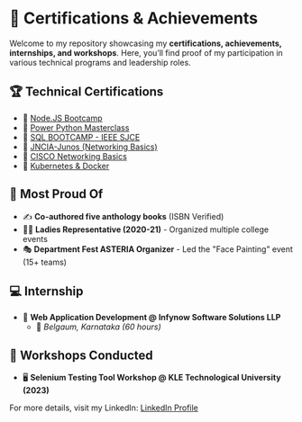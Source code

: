 # 📜 Certifications & Achievements

Welcome to my repository showcasing my **certifications, achievements, internships, and workshops**. Here, you’ll find proof of my participation in various technical programs and leadership roles.

## 🏆 Technical Certifications
- 📜 [Node.JS Bootcamp](./Technical_Certifications/NodeJS_Bootcamp.pdf)
- 📜 [Power Python Masterclass](./Technical_Certifications/Power_Python.pdf)
- 📜 [SQL BOOTCAMP - IEEE SJCE](./Technical_Certifications/SQL_Bootcamp.pdf)
- 📜 [JNCIA-Junos (Networking Basics)](./Technical_Certifications/JNCIA-Junos.pdf)
- 📜 [CISCO Networking Basics](./Technical_Certifications/CISCO_Networking.pdf)
- 📜 [Kubernetes & Docker](./Technical_Certifications/Kubernetes_Course.pdf)

## 🌟 Most Proud Of
- ✍️ **Co-authored five anthology books** (ISBN Verified)
- 👩‍🎓 **Ladies Representative (2020-21)** - Organized multiple college events
- 🎭 **Department Fest ASTERIA Organizer** - Led the "Face Painting" event (15+ teams)

## 💻 Internship
- 🏢 **Web Application Development @ Infynow Software Solutions LLP**  
  - 📍 *Belgaum, Karnataka (60 hours)*  

## 🏫 Workshops Conducted
- 🖥️ **Selenium Testing Tool Workshop @ KLE Technological University (2023)**

For more details, visit my LinkedIn: [LinkedIn Profile](your-linkedin-url)

